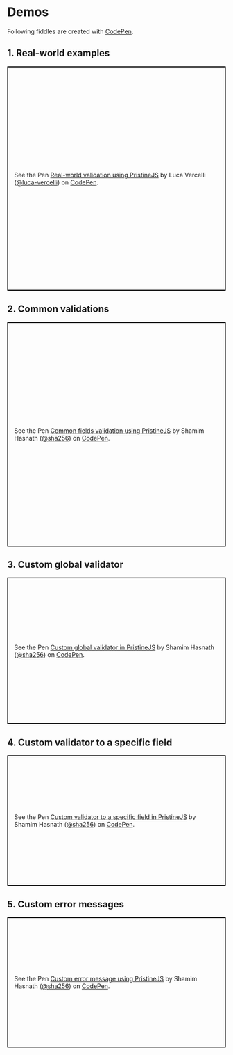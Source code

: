 
# Demos

Following fiddles are created with [CodePen](https://codepen.io/).

## 1. Real-world examples

<p class="codepen" data-height="516" data-theme-id="27381" data-default-tab="result" data-user="luca-vercelli" data-slug-hash="KKzMJvR" style="height: 516px; box-sizing: border-box; display: flex; align-items: center; justify-content: center; border: 2px solid black; margin: 1em 0; padding: 1em;" data-pen-title="Common fields validation using PristineJS">
  <span>See the Pen <a href="https://codepen.io/luca-vercelli/pen/KKzMJvR/">
  Real-world validation using PristineJS</a> by Luca Vercelli (<a href="https://codepen.io/luca-vercelli">@luca-vercelli</a>)
  on <a href="https://codepen.io">CodePen</a>.</span>
</p>

## 2. Common validations

<p class="codepen" data-height="516" data-theme-id="27381" data-default-tab="result" data-user="sha256" data-slug-hash="KyyRWr" style="height: 516px; box-sizing: border-box; display: flex; align-items: center; justify-content: center; border: 2px solid black; margin: 1em 0; padding: 1em;" data-pen-title="Common fields validation using PristineJS">
  <span>See the Pen <a href="https://codepen.io/sha256/pen/KyyRWr/">
  Common fields validation using PristineJS</a> by Shamim Hasnath (<a href="https://codepen.io/sha256">@sha256</a>)
  on <a href="https://codepen.io">CodePen</a>.</span>
</p>


## 3. Custom global validator

<p class="codepen" data-height="337" data-theme-id="27381" data-default-tab="result" data-user="sha256" data-slug-hash="ZPOoYp" style="height: 337px; box-sizing: border-box; display: flex; align-items: center; justify-content: center; border: 2px solid black; margin: 1em 0; padding: 1em;" data-pen-title="Custom global validator in PristineJS">
  <span>See the Pen <a href="https://codepen.io/sha256/pen/ZPOoYp/">
  Custom global validator in PristineJS</a> by Shamim Hasnath (<a href="https://codepen.io/sha256">@sha256</a>)
  on <a href="https://codepen.io">CodePen</a>.</span>
</p>


## 4. Custom validator to a specific field

<p class="codepen" data-height="300" data-theme-id="27381" data-default-tab="result" data-user="sha256" data-slug-hash="aMZKjg" style="height: 300px; box-sizing: border-box; display: flex; align-items: center; justify-content: center; border: 2px solid black; margin: 1em 0; padding: 1em;" data-pen-title="Custom validator to a specific field in PristineJS">
  <span>See the Pen <a href="https://codepen.io/sha256/pen/aMZKjg/">
  Custom validator to a specific field in PristineJS</a> by Shamim Hasnath (<a href="https://codepen.io/sha256">@sha256</a>)
  on <a href="https://codepen.io">CodePen</a>.</span>
</p>


## 5. Custom error messages

<p class="codepen" data-height="300" data-theme-id="27381" data-default-tab="result" data-user="sha256" data-slug-hash="JezmLp" style="height: 300px; box-sizing: border-box; display: flex; align-items: center; justify-content: center; border: 2px solid black; margin: 1em 0; padding: 1em;" data-pen-title="Custom error message using PristineJS">
  <span>See the Pen <a href="https://codepen.io/sha256/pen/JezmLp/">
  Custom error message using PristineJS</a> by Shamim Hasnath (<a href="https://codepen.io/sha256">@sha256</a>)
  on <a href="https://codepen.io">CodePen</a>.</span>
</p>

<script async src="https://static.codepen.io/assets/embed/ei.js"></script>
